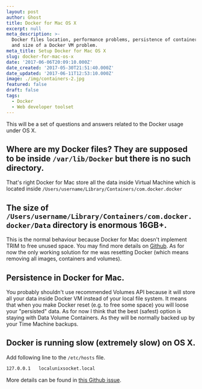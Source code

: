 ```yaml
---
layout: post
author: Ghost
title: Docker for Mac OS X
excerpt: null
meta_description: >-
  Docker files location, performance problems, persistence of container files
  and size of a Docker VM problem.
meta_title: Setup Docker for Mac OS X
slug: docker-for-mac-os-x
date: '2017-06-06T20:09:10.000Z'
date_created: '2017-05-30T21:51:40.000Z'
date_updated: '2017-06-11T12:53:10.000Z'
image: ./img/containers-2.jpg
featured: false
draft: false
tags:
  - Docker
  - Web developer toolset
---
```

This will be a set of questions and answers related to the Docker usage under OS X.

## Where are my Docker files? They are supposed to be inside `/var/lib/Docker` but there is no such directory.
That's right Docker for Mac store all the data inside Virtual Machine which is located inside `/Users/username/Library/Containers/com.docker.docker`

## The size of `/Users/username/Library/Containers/com.docker.docker/Data` directory is enormous 16GB+.
This is the normal behaviour because Docker for Mac doesn't implement TRIM to free unused space. You may find more details on [Github](https://github.com/docker/for-mac/issues/371). As for now the only working solution for me was resetting Docker (which means removing all images, containers and volumes).

## Persistence in Docker for Mac.
You probably shouldn't use recommended Volumes API because it will store all your data inside Docker VM instead of your local file system. It means that when you make Docker reset (e.g. to free some space) you will loose your "persisted" data. As for now I think that the best (safest) option is staying with Data Volume Containers. As they will be normally backed up by your Time Machine backups.

## Docker is running slow (extremely slow) on OS X.
Add following line to the `/etc/hosts` file.

```bash
127.0.0.1	localunixsocket.local
```

More details can be found in [this Github issue](https://github.com/docker/for-mac/issues/1557).
